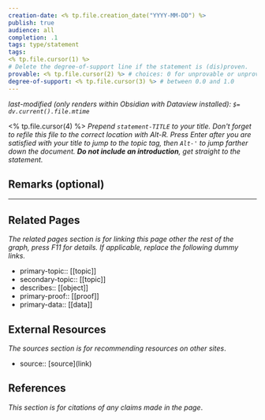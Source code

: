 ```yaml
---
creation-date: <% tp.file.creation_date("YYYY-MM-DD") %>
publish: true
audience: all
completion: .1
tags: type/statement
tags: 
<% tp.file.cursor(1) %>
# Delete the degree-of-support line if the statement is (dis)proven.
provable: <% tp.file.cursor(2) %> # choices: 0 for unprovable or unproven, 1 for proven
degree-of-support: <% tp.file.cursor(3) %> # between 0.0 and 1.0
---
```

*last-modified (only renders within Obsidian with Dataview installed): `$= dv.current().file.mtime`*

<% tp.file.cursor(4) %> *Prepend `statement-TITLE` to your title. Don't forget to refile this file to the correct location with Alt-R.*
*Press Enter after you are satisfied with your title to jump to the topic tag, then `Alt-'` to jump farther down the document. **Do not include an introduction**, get straight to the statement.*

## Remarks (optional)


---
## Related Pages
*The related pages section is for linking this page other the rest of the graph, press F11 for details. If applicable, replace the following dummy links.*
- primary-topic:: \[\[topic\]\]
- secondary-topic:: \[\[topic\]\]
- describes:: \[\[object\]\]
- primary-proof:: \[\[proof\]\]
- primary-data:: \[\[data\]\]

## External Resources
*The sources section is for recommending resources on other sites*.
- source:: \[source\](link)

## References
*This section is for citations of any claims made in the page*.